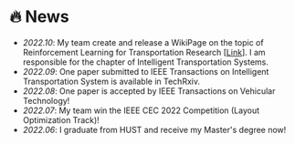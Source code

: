 # 🔥 News
- *2022.10*: My team create and release a WikiPage on the topic of Reinforcement Learning for Transportation Research [[Link](http://wiki.rl-transport.org/index.php/Main_Page)]. I am responsible for the chapter of Intelligent Transportation Systems.
- *2022.09*: One paper submitted to IEEE Transactions on Intelligent Transportation System is available in TechRxiv.
- *2022.08*: One paper is accepted by IEEE Transactions on Vehicular Technology!
- *2022.07*: My team win the IEEE CEC 2022 Competition (Layout Optimization Track)!
- *2022.06*: I graduate from HUST and receive my Master's degree now!